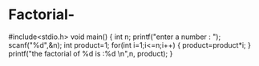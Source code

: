 # Factorial-
#include<stdio.h>
void main()
{
int n;
printf("enter a number : ");
scanf("%d",&n);
int product=1;
for(int i=1;i<=n;i++)
{
product=product*i;
}
printf("the factorial of %d is :%d \n",n, product);
}
